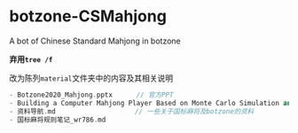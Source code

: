 # botzone-CSMahjong
A bot of Chinese Standard Mahjong in botzone



**弃用`tree /f`**

改为陈列`material`文件夹中的内容及其相关说明

```cpp
- Botzone2020_Mahjong.pptx		// 官方PPT
- Building a Computer Mahjong Player Based on Monte Carlo Simulation and Opponent Models.pdf
- 资料导航.md					 // 一些关于国标麻将及botzone的资料
- 国标麻将规则笔记_wr786.md
```